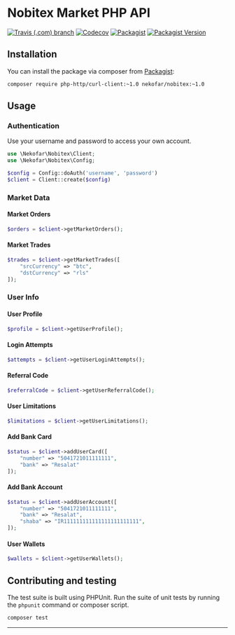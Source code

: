 # Nobitex Market PHP API

[![Travis (.com) branch](https://img.shields.io/travis/com/nekofar/nobitex-api-php/master.svg)][3]
[![Codecov](https://img.shields.io/codecov/c/gh/nekofar/nobitex-api-php.svg)][4]
[![Packagist](https://img.shields.io/packagist/l/nekofar/nobitex.svg)][2]
[![Packagist Version](https://img.shields.io/packagist/v/nekofar/nobitex.svg)][1]

## Installation

You can install the package via composer from [Packagist][1]:

```bash
composer require php-http/curl-client:~1.0 nekofar/nobitex:~1.0
```

## Usage

### Authentication
Use your username and password to access your own account.

```php
use \Nekofar\Nobitex\Client;
use \Nekofar\Nobitex\Config;

$config = Config::doAuth('username', 'password')
$client = Client::create($config)
```

### Market Data

#### Market Orders

```php
$orders = $client->getMarketOrders();
```

#### Market Trades

```php
$trades = $client->getMarketTrades([
    "srcCurrency" => "btc",
    "dstCurrency" => "rls"
]);
```

### User Info

#### User Profile

```php
$profile = $client->getUserProfile();
```

#### Login Attempts

```php
$attempts = $client->getUserLoginAttempts();
```

#### Referral Code

```php
$referralCode = $client->getUserReferralCode();
```

#### User Limitations 

```php
$limitations = $client->getUserLimitations();
```

#### Add Bank Card

```php
$status = $client->addUserCard([
    "number" => "5041721011111111",
    "bank" => "Resalat"
]);
```

#### Add Bank Account

```php
$status = $client->addUserAccount([
    "number" => "5041721011111111",
    "bank" => "Resalat",
    "shaba" => "IR111111111111111111111111",
]);
```

#### User Wallets

```php
$wallets = $client->getUserWallets();
```

## Contributing and testing

The test suite is built using PHPUnit. Run the suite of unit tests by running
the `phpunit` command or composer script.

```bash
composer test
```

---
[1]: https://packagist.org/packages/nekofar/nobitex
[2]: https://github.com/nekofar/nobitex-api-php/blob/master/LICENSE
[3]: https://travis-ci.com/nekofar/nobitex-api-php
[4]: https://codecov.io/gh/nekofar/nobitex-api-php